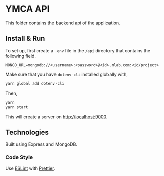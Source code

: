 # YMCA API

This folder contains the backend api of the application.

## Install & Run

To set up, first create a `.env` file in the `/api` directory that contains the following field.

```
MONGO_URL=mongodb://<username>:<password>@<id>.mlab.com:<id/project>
```

Make sure that you have `dotenv-cli` installed globally with,

```
yarn global add dotenv-cli
```

Then, 

```bash
yarn
yarn start
```

This will create a server on [http://localhost:9000](http://localhost:9000).

## Technologies

Built using Express and MongoDB.

### Code Style

Use [ESLint](https://eslint.org) with [Prettier](https://prettier.io/).
